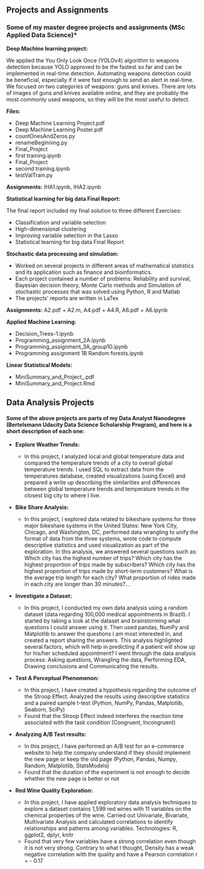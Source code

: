 
## Projects and Assignments 
### Some of my master degree projects and assignments (MSc Applied Data Science)*


**Deep Machine learning project:**

We applied the You Only Look Once (YOLOv4) algorithm to weapons detection because YOLO approved to be the fastest so far and can be implemented in real-time detection. Automating weapons detection could be beneficial, especially if it were fast enough to send an alert in real-time. We focused on two categories of weapons: guns and knives. There are lots of images of guns and knives available online, and they are probably the most commonly used weapons, so they will be the most useful to detect.

**Files:** 
* Deep Machine Learning Project.pdf
* Deep Machine Learning Poster.pdf
* countOnesAndZeros.py
* renameBeginning.py
* Final_Project
* first training.ipynb
* Final_Project
* second training.ipynb
* testValTrain.py

**Assignments:** IHA1.ipynb, IHA2.ipynb


**Statistical learning for big data Final Report:**

The final report included my final solution to three different Exercises:
* Classification and variable selection
* High-dimensional clustering
* Improving variable selection in the Lasso
* Statistical learning for big data Final Report



**Stochastic data processing and simulation:**
*	Worked on several projects in different areas of mathematical statistics and its application such as finance and bioinformatics.
* Each project contained a number of problems: Reliability and survival, Bayesian decision theory, Monte Carlo methods and Simulation of stochastic processes that was solved using Python, R and Matlab
* The projects’ reports are written in LaTex

**Assignments:** A2.pdf + A2.m, A4.pdf + A4.R, A6.pdf + A6.ipynb


**Applied Machine Learning:**
* Decision_Trees-1.ipynb
* Programming_assignment_2A.ipynb
* Programming_assignment_3A_group10.ipynb
* Programming assignment 1B Random forests.ipynb


**Linear Statistical Models:**
* MiniSummary_and_Project_.pdf
* MiniSummary_and_Project.Rmd



## Data Analysis Projects
#### Some of the above projects are parts of my Data Analyst Nanodegree (Bertelsmann Udacity Data Science Scholarship Program), and here is a short description of each one:

* **Explore Weather Trends:**
  - In this project, I analyzed local and global temperature data and compared the temperature trends of a city to overall global             temperature trends. I used SQL to extract data from the temperatures database, created visualizations (using Excel) and prepared a         write up describing the similarities and differences between global temperature trends and temperature trends in the closest big city     to where I live.
 
  
* **Bike Share Analysis:** 
  - In this project, I explored data related to bikeshare systems for three major bikeshare systems in the United States: New York City,       Chicago, and Washington, DC, performed data wrangling to unify the format of data from the three systems, wrote code to compute           descriptive statistics and used visualization as part of the exploration. In this analysis, we answered several questions such as:         Which city has the highest number of trips? Which city has the highest proportion of trips made by subscribers? Which city has the         highest proportion of trips made by short-term customers? What is the average trip length for each city? What proportion of rides made     in each city are longer than 30 minutes?...
 

* **Investigate a Dataset:**
  - In this project, I conducted my own data analysis using a random dataset (data regarding 100,000 medical appointments in Brazil). I       started by taking a look at the dataset and brainstorming what questions I could answer using it. Then used pandas, NumPy and             Matplotlib to answer the questions I am most interested in, and created a report sharing the answers. This analysis highlighted           several factors, which will help in predicting if a patient will show up for his/her scheduled appointment? I went through the data       analysis process: Asking questions, Wrangling the data, Performing EDA, Drawing conclusions and Communicating the results.
  
  
* **Test A Perceptual Phenomenon:**
  - In this project, I have created a hypothesis regarding the outcome of the Stroop Effect. Analyzed the results using descriptive           statistics and a paired sample t-test (Python, NumPy, Pandas, Matplotlib, Seaborn, SciPy)
  - Found that the Stroop Effect indeed interferes the reaction time associated with the task condition (Congruent, Incongruent)
  

* **Analyzing A/B Test results:**
  - In this project, I have performed an A/B test for an e-commerce website to help the company understand if they should implement the     new page or keep the old page (Python, Pandas, Numpy, Random, Matplotlib, StatsModels)
  - Found that the duration of the experiment is not enough to decide whether the new page is better or not
  
  
* **Red Wine Quality Exploration:**
  - In this project, I have applied exploratory data analysis techniques to explore a dataset contains 1,599 red wines with 11 variables     on the chemical properties of the wine. Carried out Univariate, Bivariate, Multivariate Analysis and calculated correlations to         identify relationships and patterns among variables. Technologies: R, ggplot2, dplyr, knitr
  - Found that very few variables have a strong correlation even though it is not very strong. Contrary to what I thought, Density has a     weak negative correlation with the quality and have a Pearson correlation r = - 0.17   
  



 
